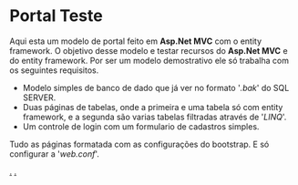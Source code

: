 # Portal Teste
Aqui esta um modelo de portal feito em **Asp.Net MVC** com o entity framework. 
O objetivo desse modelo e testar recursos do **Asp.Net MVC** e do entity framework.
Por ser um modelo demostrativo ele só trabalha com os seguintes requisitos.

* Modelo simples de banco de dado que já ver no formato '*.bak*' do SQL SERVER.
* Duas páginas de tabelas, onde a primeira e uma tabela só com entity framework, e a segunda são varias tabelas filtradas através de '*LINQ*'.
* Um controle de login com um formulario de cadastros simples.

Tudo as páginas formatada com as configurações do bootstrap. E só configurar a '*web.conf*'.

[.](https://docs.google.com/document/d/e/2PACX-1vSUlmZpmYKQmqzFELNRMBB5cEt-XbfbWjV0z9IT8Q8Ei3sXBLUokn4iEeZVDcEvScH6O0-k1BsR8vIh/pub)
[.](https://docs.google.com/document/d/e/2PACX-1vTAJyh7hswMZIoL0B76xqlP9qhY9MJ5UqoPQnwF2Qk_PFLQTN46Ihq-Sb0Ny5ryvynE0Lk2Nglg28hT/pub)
